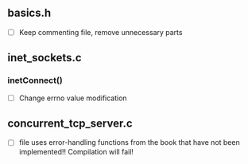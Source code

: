 ## basics.h
* [ ] Keep commenting file, remove unnecessary parts
## inet_sockets.c
### inetConnect()
* [ ] Change errno value modification

## concurrent_tcp_server.c
* [ ] file uses error-handling functions from the book that have not been implemented!! Compilation will fail!
